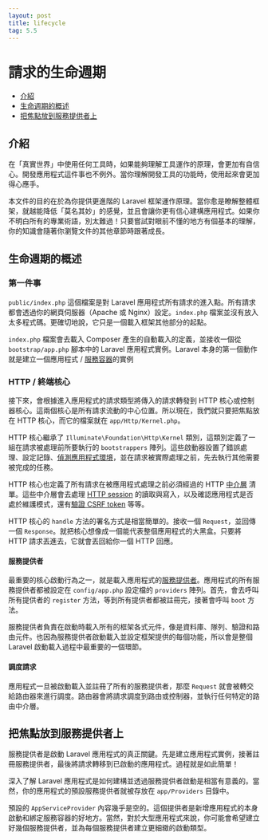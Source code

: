 ```yaml
---
layout: post
title: lifecycle
tag: 5.5
---
```

# 請求的生命週期

- [介紹](#introduction)
- [生命週期的概述](#lifecycle-overview)
- [把焦點放到服務提供者上](#focus-on-service-providers)

<a name="introduction"></a>
## 介紹

在「真實世界」中使用任何工具時，如果能夠理解工具運作的原理，會更加有自信心。開發應用程式這件事也不例外。當你理解開發工具的功能時，使用起來會更加得心應手。

本文件的目的在於為你提供更進階的 Laravel 框架運作原理。當你愈是瞭解整體框架，就越能降低「莫名其妙」的感覺，並且會讓你更有信心建構應用程式。如果你不明白所有的專業術語，別太難過！只要嘗試對眼前不懂的地方有個基本的理解，你的知識會隨著你瀏覽文件的其他章節時跟著成長。

<a name="lifecycle-overview"></a>
## 生命週期的概述

### 第一件事

`public/index.php` 這個檔案是對 Laravel 應用程式所有請求的進入點。所有請求都會透過你的網頁伺服器（Apache 或 Nginx）設定。`index.php` 檔案並沒有放入太多程式碼。更確切地說，它只是一個載入框架其他部分的起點。

`index.php` 檔案會去載入 Composer 產生的自動載入的定義，並接收一個從 `bootstrap/app.php` 腳本中的 Laravel 應用程式實例。Laravel 本身的第一個動作就是建立一個應用程式 / [服務容器](/laravel_tw/docs/5.5/container)的實例

### HTTP / 終端核心

接下來，會根據進入應用程式的請求類型將傳入的請求轉發到 HTTP 核心或控制器核心。這兩個核心是所有請求流動的中心位置。所以現在，我們就只要把焦點放在 HTTP 核心，而它的檔案就在 `app/Http/Kernel.php`。

HTTP 核心繼承了 `Illuminate\Foundation\Http\Kernel` 類別，這類別定義了一組在請求被處理前所要執行的 `bootstrappers` 陣列。這些啟動器設置了錯誤處理、設定記錄、[偵測應用程式環境](/laravel_tw/docs/5.5/configuration#environment-configuration)，並在請求被實際處理之前，先去執行其他需要被完成的任務。

HTTP 核心也定義了所有請求在被應用程式處理之前必須經過的 HTTP [中介層](/laravel_tw/docs/5.5/middleware) 清單。這些中介層會去處理 [HTTP session](/laravel_tw/docs/5.5/session) 的讀取與寫入，以及確認應用程式是否處於維護模式，還有[驗證 CSRF token](/laravel_tw/docs/5.5/csrf) 等等。

HTTP 核心的 `handle` 方法的署名方式是相當簡單的。接收一個 `Request`，並回傳一個 `Response`。就把核心想像成一個能代表整個應用程式的大黑盒。只要將 HTTP 請求丟進去，它就會丟回給你一個 HTTP 回應。

#### 服務提供者

最重要的核心啟動行為之一，就是載入應用程式的[服務提供者](/laravel_tw/docs/5.5/providers)。應用程式的所有服務提供者都被設定在 `config/app.php` 設定檔的 `providers` 陣列。首先，會去呼叫所有提供者的 `register` 方法，等到所有提供者都被註冊完，接著會呼叫  `boot` 方法。

服務提供者負責在啟動時載入所有的框架各式元件，像是資料庫、隊列、驗證和路由元件。也因為服務提供者啟動載入並設定框架提供的每個功能，所以會是整個 Laravel 啟動載入過程中最重要的一個環節。

#### 調度請求

應用程式一旦被啟動載入並註冊了所有的服務提供者，那麼 `Request` 就會被轉交給路由器來進行調度。路由器會將請求調度到路由或控制器，並執行任何特定的路由中介層。

<a name="focus-on-service-providers"></a>
## 把焦點放到服務提供者上

服務提供者是啟動 Laravel 應用程式的真正關鍵。先是建立應用程式實例，接著註冊服務提供者，最後將請求轉移到已啟動的應用程式。過程就是如此簡單！

深入了解 Laravel 應用程式是如何建構並透過服務提供者啟動是相當有意義的。當然，你的應用程式的預設服務提供者就被存放在 `app/Providers` 目錄中。

預設的 `AppServiceProvider` 內容幾乎是空的。這個提供者是新增應用程式的本身啟動和綁定服務容器的好地方。當然，對於大型應用程式來說，你可能會希望建立好幾個服務提供者，並為每個服務提供者建立更細緻的啟動類型。
